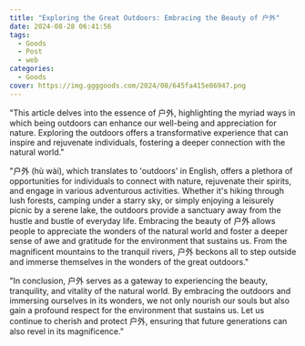 ```yaml
---
title: "Exploring the Great Outdoors: Embracing the Beauty of 户外"
date: 2024-08-28 06:41:56
tags:
  - Goods
  - Post
  - web
categories:
  - Goods
cover: https://img.ggggoods.com/2024/08/645fa415e86947.png
---
```


"This article delves into the essence of 户外, highlighting the myriad ways in which being outdoors can enhance our well-being and appreciation for nature. Exploring the outdoors offers a transformative experience that can inspire and rejuvenate individuals, fostering a deeper connection with the natural world."

"户外 (hù wài), which translates to 'outdoors' in English, offers a plethora of opportunities for individuals to connect with nature, rejuvenate their spirits, and engage in various adventurous activities. Whether it's hiking through lush forests, camping under a starry sky, or simply enjoying a leisurely picnic by a serene lake, the outdoors provide a sanctuary away from the hustle and bustle of everyday life. Embracing the beauty of 户外 allows people to appreciate the wonders of the natural world and foster a deeper sense of awe and gratitude for the environment that sustains us. From the magnificent mountains to the tranquil rivers, 户外 beckons all to step outside and immerse themselves in the wonders of the great outdoors."

"In conclusion, 户外 serves as a gateway to experiencing the beauty, tranquility, and vitality of the natural world. By embracing the outdoors and immersing ourselves in its wonders, we not only nourish our souls but also gain a profound respect for the environment that sustains us. Let us continue to cherish and protect 户外, ensuring that future generations can also revel in its magnificence."
